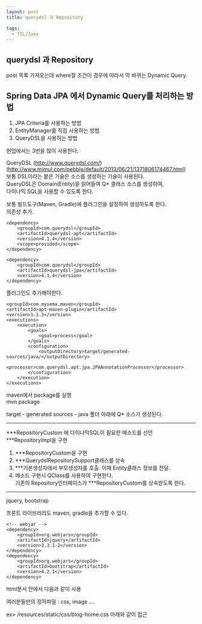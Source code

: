 ```yaml
---
layout: post 
title: querydsl 과 Repository

tags:
  - TIL/Java
---
```

## querydsl 과 Repository

post 목록 가져오는데 where절 조건이 경우에 따라서 막 바뀌는 Dynamic Query.  

## Spring Data JPA 에서 Dynamic Query를 처리하는 방법

1. JPA Criteria를 사용하는 방법
2. EntityManager를 직접 사용하는 방법
3. QueryDSL을 사용하는 방법

현업에서는 3번을 많이 사용한다.  

QueryDSL (http://www.querydsl.com/)
(http://www.mimul.com/pebble/default/2013/06/21/1371806174467.html)  
보통 DSL이라는 붙은 기술은 소스를 생성하는 기술이 사용된다.  
QueryDSL은 Domain(Entity)을 읽어들여 Q* 클래스 소스를 생성하여,  
다이나믹 SQL을 사용할 수 있도록 한다.  

보통 빌드도구(Maven, Gradle)에 플러그인을 설정하여  생성하도록 한다.  
의존성 추가.  

```
<dependency>
    <groupId>com.querydsl</groupId>
    <artifactId>querydsl-apt</artifactId>
    <version>4.1.4</version>
    <scope>provided</scope>
</dependency>

<dependency>
    <groupId>com.querydsl</groupId>
    <artifactId>querydsl-jpa</artifactId>
    <version>4.1.4</version>
</dependency>
```
플러그인도 추가해야한다.
```
<groupId>com.mysema.maven</groupId>
<artifactId>apt-maven-plugin</artifactId>
<version>1.1.3</version>
<executions>
    <execution>
        <goals>
            <goal>process</goal>
        </goals>
        <configuration>
            <outputDirectory>target/generated-sources/java/</outputDirectory>
            <processor>com.querydsl.apt.jpa.JPAAnnotationProcessor</processor>
        </configuration>
    </execution>
</executions>

```

maven에서 package를 실행  
mvn package  

target - generated sources - java 폴더 아래에 Q* 소스가 생성된다.  

---

***RepositoryCustom 에 다이나믹SQL이 필요한 메소드를 선언  
***RepositoryImpl을 구현  
1) ***RepositoryCustom을 구현  
2) ***QuerydslRepositorySupport클래스를 상속  
3) ***기본생성자에서 부모생성자를 호출. 이때 Entity클래스 정보를 전달.  
4) 메소드 구현시 QClass를 사용하여 구현한다.  
기존의 Repository인터페이스가 ***RepositoryCustom를 상속받도록 한다.

---
jquery, bootstrap

프론트 라이브러리도 maven, gradle을 추가할 수 있다.

    <!-- webjar -->
    <dependency>
        <groupId>org.webjars</groupId>
        <artifactId>jquery</artifactId>
        <version>3.3.1-2</version>
    </dependency>
    <dependency>
        <groupId>org.webjars</groupId>
        <artifactId>bootstrap</artifactId>
        <version>4.2.1</version>
    </dependency>
html문서 안에서 다음과 같이 사용

여러분들만의 정적파일 : css, image ....

ex> /resources/static/css/blog-home.css
아래와 같이 접근
